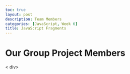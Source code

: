 ```yaml
---
toc: true
layout: post
description: Team Members
categories: [JavaScript, Week 6]
title: JavaScript Fragments
---
```


# Our Group Project Members

<div id="JavaScriptTable"> < div>
<script>
let teammates = ["Emaad", "Edwin", "Luka", "jishnu"];
const table = document.createElement ("table");
const row = document.createElement ("tr");
for (let i = 0; i < teammates.length; i++) {
let data = document. createElement ("td");
let node = document.createTextNode(teammates [i]);
data.appendChild(node);
row.appendChild(data);
table.appendChild(row);
const div = document.getElementById("JavaScriptTable");
div.appendChild(table);
</script>

<div id="JavaScriptGroup"> 
</div>




 <script>
        
        

    let Group = ["Emaad", "Edwin", "Luka", "jishnu"];
    const table = document.createElement ("table");
    const row = document.createElement ("tr");
    for (let i = 0; i < Group.length; i++) {
    
    
    
        let data = document.createElement ("td");
        let node = document.createTextNode(Group [i]);
        data.appendChild(node);
        row.appendChild(data);
    
    }
    
    table.appendChild(row);
    const div = document.getElementById("JavaScriptTable");
    div.appendChild(table);
    
    
    
    


 
</script>